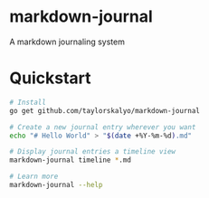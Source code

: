 # markdown-journal

A markdown journaling system

# Quickstart

```bash
# Install
go get github.com/taylorskalyo/markdown-journal

# Create a new journal entry wherever you want
echo "# Hello World" > "$(date +%Y-%m-%d).md"

# Display journal entries a timeline view
markdown-journal timeline *.md

# Learn more
markdown-journal --help
```
